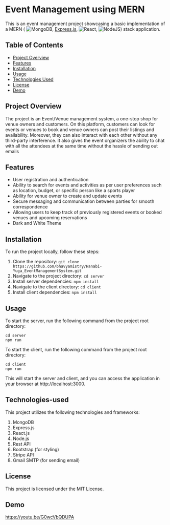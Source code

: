 # Event Management using MERN

This is an event management project showcasing a basic implementation of a MERN ( ![MongoDB](https://img.shields.io/badge/MongoDB-%234ea94b.svg?style=for-the-badge&logo=mongodb&logoColor=white), [Express.js](https://img.shields.io/badge/Express%20js-000000?style=for-the-badge&logo=express&logoColor=white), ![React](https://img.shields.io/badge/react-%2320232a.svg?style=for-the-badge&logo=react&logoColor=%2361DAFB), ![NodeJS](https://img.shields.io/badge/node.js-6DA55F?style=for-the-badge&logo=node.js&logoColor=white)) stack application.

## Table of Contents

- [Project Overview](#project-overview)
- [Features](#features)
- [Installation](#installation)
- [Usage](#usage)
- [Technologies Used](#technologies-used)
- [License](#license)
- [Demo](#demo)

## Project Overview

The project is an Event/Venue management system, a one-stop shop for venue owners and customers. On this platform, customers can look for events or venues to book and venue owners can post their listings and availability. Moreover, they can also interact with each other without any third-party interference. It also gives the event organizers the ability to chat with all the attendees at the same time without the hassle of sending out emails

## Features

- User registration and authentication
- Ability to search for events and activities as per user preferences such as location, budget, or specific person like a sports player 
- Ability for venue owner to create and update events 
- Secure messaging and communication between parties for smooth correspondence 
- Allowing users to keep track of previously registered events or booked venues and upcoming reservations 
- Dark and White Theme

## Installation

To run the project locally, follow these steps:

1. Clone the repository: `git clone https://github.com/bhavyamistry/Hanabi-Yuga_EventManagementSystem.git`
2. Navigate to the project directory: `cd server`
3. Install server dependencies: `npm install`
4. Navigate to the client directory: `cd client`
5. Install client dependencies: `npm install`

## Usage

To start the server, run the following command from the project root directory:

```shell
cd server
npm run
```

To start the client, run the following command from the project root directory:

```shell
cd client
npm run
```

This will start the server and client, and you can access the application in your browser at http://localhost:3000.

## Technologies-used

This project utilizes the following technologies and frameworks:

1. MongoDB
2. Express.js
3. React.js
4. Node.js
5. Rest API
6. Bootstrap (for styling)
7. Stripe API
8. Gmail SMTP (for sending email)

## License
This project is licensed under the MIT License.

## Demo

https://youtu.be/G0wcVbQDUPA

